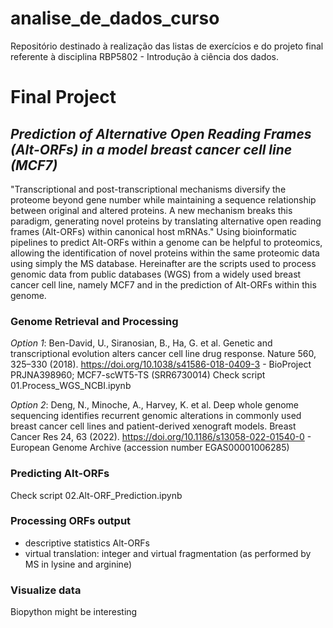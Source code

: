 # analise_de_dados_curso
Repositório destinado à realização das listas de exercícios e do projeto final referente à disciplina RBP5802 - Introdução à ciência dos dados.


# Final Project 
## *Prediction of Alternative Open Reading Frames (Alt-ORFs) in a model breast cancer cell line (MCF7)*
"Transcriptional and post-transcriptional mechanisms diversify the proteome beyond gene number while maintaining a sequence relationship between original and altered proteins. A new mechanism breaks this paradigm, generating novel proteins by translating alternative open reading frames  (Alt-ORFs) within canonical host mRNAs." Using bioinformatic pipelines to predict Alt-ORFs within a genome can be helpful to proteomics, allowing the identification of novel proteins within the same proteomic data using simply the MS database. Hereinafter are the scripts used to process genomic data from public databases (WGS) from a widely used breast cancer cell line, namely MCF7 and in the prediction of Alt-ORFs within this genome. 

### Genome Retrieval and Processing
*Option 1*: Ben-David, U., Siranosian, B., Ha, G. et al. Genetic and transcriptional evolution alters cancer cell line drug response. Nature 560, 325–330 (2018). https://doi.org/10.1038/s41586-018-0409-3 - BioProject PRJNA398960; MCF7-scWT5-TS (SRR6730014)
Check script 01.Process_WGS_NCBI.ipynb

*Option 2*: Deng, N., Minoche, A., Harvey, K. et al. Deep whole genome sequencing identifies recurrent genomic alterations in commonly used breast cancer cell lines and patient-derived xenograft models. Breast Cancer Res 24, 63 (2022). https://doi.org/10.1186/s13058-022-01540-0 - European Genome Archive (accession number EGAS00001006285)

### Predicting Alt-ORFs 
Check script 02.Alt-ORF_Prediction.ipynb

### Processing ORFs output 
- descriptive statistics Alt-ORFs
- virtual translation: integer and virtual fragmentation (as performed by MS in lysine and arginine)
  
### Visualize data 
Biopython might be interesting
